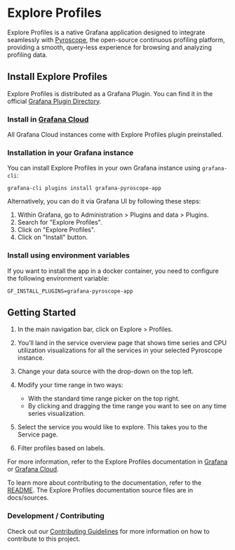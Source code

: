 # Explore Profiles

Explore Profiles is a native Grafana application designed to integrate seamlessly with [Pyroscope](https://github.com/grafana/pyroscope), the open-source continuous profiling platform, providing a smooth, query-less experience for browsing and analyzing profiling data.

## Install Explore Profiles

Explore Profiles is distributed as a Grafana Plugin. You can find it in the official [Grafana Plugin Directory](https://grafana.com/grafana/plugins/grafana-pyroscope-app/).

### Install in [Grafana Cloud](https://grafana.com/products/cloud/)

All Grafana Cloud instances come with Explore Profiles plugin preinstalled.

### Installation in your Grafana instance

You can install Explore Profiles in your own Grafana instance using `grafana-cli`:

```shell
grafana-cli plugins install grafana-pyroscope-app
```

Alternatively, you can do it via Grafana UI by following these steps:

1. Within Grafana, go to Administration > Plugins and data > Plugins.
2. Search for "Explore Profiles".
3. Click on "Explore Profiles".
4. Click on "Install" button.

### Install using environment variables

If you want to install the app in a docker container, you need to configure the following environment variable:

```shell
GF_INSTALL_PLUGINS=grafana-pyroscope-app
```

## Getting Started

1. In the main navigation bar, click on Explore > Profiles.
2. You’ll land in the service overview page that shows time series and CPU utilization visualizations for all the services in your selected Pyroscope instance.
3. Change your data source with the drop-down on the top left.
4. Modify your time range in two ways:

   - With the standard time range picker on the top right.
   - By clicking and dragging the time range you want to see on any time series visualization.

5. Select the service you would like to explore. This takes you to the Service page.
6. Filter profiles based on labels.

For more information, refer to the Explore Profiles documentation in [Grafana](https://grafana.com/docs/grafana/latest/explore/simplified-exploration/profiles/) or [Grafana Cloud](https://grafana.com/docs/grafana-cloud/visualizations/simplified-exploration/profiles/). 

To learn more about contributing to the documentation, refer to the [README](https://github.com/grafana/explore-profiles/blob/main/docs/README.md). 
The Explore Profiles documentation source files are in docs/sources. 

### Development / Contributing

Check out our [Contributing Guidelines](./docs/CONTRIBUTING.md) for more information on how to contribute to this project.
